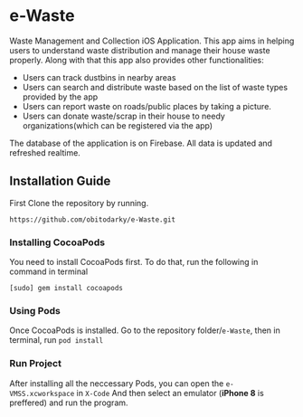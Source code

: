 # e-Waste
Waste Management and Collection iOS Application. This app aims in helping users to understand waste distribution and manage their house waste properly. Along with that this app also provides other functionalities: 

- Users can track dustbins in nearby areas
- Users can search and distribute waste based on the list of waste types provided by the app
- Users can report waste on roads/public places by taking a picture.
- Users can donate waste/scrap in their house to needy organizations(which can be registered via the app)

The database of the application is on Firebase. All data is updated and refreshed realtime.

## Installation Guide
First Clone the repository by running.
```
https://github.com/obitodarky/e-Waste.git
```

### Installing CocoaPods
You need to install CocoaPods first. To do that, run the following in command in terminal 
```
[sudo] gem install cocoapods
```

### Using Pods
Once CocoaPods is installed. Go to the repository folder/`e-Waste`, then in terminal, run `pod install`

### Run Project
After installing all the neccessary Pods, you can open the `e-VMSS.xcworkspace` in `X-Code` And then select an emulator (**iPhone 8** is preffered) and run the program.

